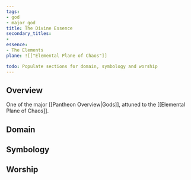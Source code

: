 ```yaml
---
tags:
- god
- major_god
title: The Divine Essence
secondary_titles:
- 
essence:
- The Elements
plane: ![["Elemental Plane of Chaos"]]

todo: Populate sections for domain, symbology and worship
---
```

## Overview
One of the major [[Pantheon Overview|Gods]], attuned to the [[Elemental Plane of Chaos]].
## Domain

## Symbology

## Worship
